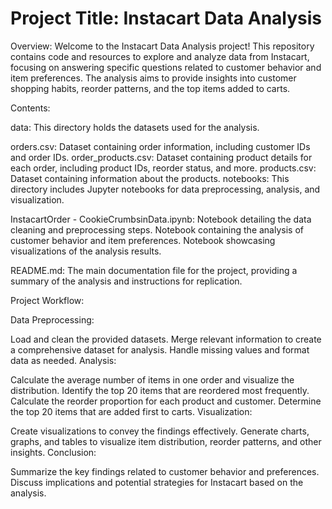 # Project Title: Instacart Data Analysis

Overview:
Welcome to the Instacart Data Analysis project! This repository contains code and resources to explore and analyze data from Instacart, focusing on answering specific questions related to customer behavior and item preferences. The analysis aims to provide insights into customer shopping habits, reorder patterns, and the top items added to carts.

Contents:

data: This directory holds the datasets used for the analysis.

orders.csv: Dataset containing order information, including customer IDs and order IDs.
order_products.csv: Dataset containing product details for each order, including product IDs, reorder status, and more.
products.csv: Dataset containing information about the products.
notebooks: This directory includes Jupyter notebooks for data preprocessing, analysis, and visualization.

InstacartOrder - CookieCrumbsinData.ipynb: Notebook detailing the data cleaning and preprocessing steps. Notebook containing the analysis of customer behavior and item preferences. Notebook showcasing visualizations of the analysis results.

README.md: The main documentation file for the project, providing a summary of the analysis and instructions for replication.

Project Workflow:

Data Preprocessing:

Load and clean the provided datasets.
Merge relevant information to create a comprehensive dataset for analysis.
Handle missing values and format data as needed.
Analysis:

Calculate the average number of items in one order and visualize the distribution.
Identify the top 20 items that are reordered most frequently.
Calculate the reorder proportion for each product and customer.
Determine the top 20 items that are added first to carts.
Visualization:

Create visualizations to convey the findings effectively.
Generate charts, graphs, and tables to visualize item distribution, reorder patterns, and other insights.
Conclusion:

Summarize the key findings related to customer behavior and preferences.
Discuss implications and potential strategies for Instacart based on the analysis.
